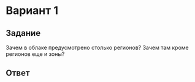 # Вариант 1

## Задание

Зачем в облаке предусмотрено столько регионов? Зачем там кроме регионов еще и зоны? 

## Ответ

